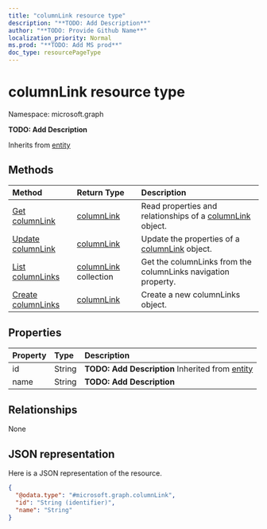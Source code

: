 ```yaml
---
title: "columnLink resource type"
description: "**TODO: Add Description**"
author: "**TODO: Provide Github Name**"
localization_priority: Normal
ms.prod: "**TODO: Add MS prod**"
doc_type: resourcePageType
---
```


# columnLink resource type


Namespace: microsoft.graph

**TODO: Add Description**


Inherits from [entity](../resources/entity.md)

## Methods
|Method|Return Type|Description|
|:---|:---|:---|
|[Get columnLink](../api/columnlink-get.md)|[columnLink](../resources/columnlink.md)|Read properties and relationships of a [columnLink](../resources/columnlink.md) object.|
|[Update columnLink](../api/columnlink-update.md)|[columnLink](../resources/columnlink.md)|Update the properties of a [columnLink](../resources/columnlink.md) object.|
|[List columnLinks](../api/contenttype-list-columnlinks.md)|[columnLink](../resources/columnlink.md) collection|Get the columnLinks from the columnLinks navigation property.|
|[Create columnLinks](../api/contenttype-post-columnlinks.md)|[columnLink](../resources/columnlink.md)|Create a new columnLinks object.|

## Properties
|Property|Type|Description|
|:---|:---|:---|
|id|String|**TODO: Add Description** Inherited from [entity](../resources/entity.md)|
|name|String|**TODO: Add Description**|

## Relationships
None

## JSON representation
Here is a JSON representation of the resource.
<!-- {
  "blockType": "resource",
  "keyProperty": "id",
  "@odata.type": "microsoft.graph.columnLink",
  "baseType": "microsoft.graph.entity",
  "openType": false
}
-->
``` json
{
  "@odata.type": "#microsoft.graph.columnLink",
  "id": "String (identifier)",
  "name": "String"
}
```

